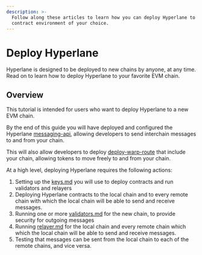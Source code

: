 ```yaml
---
description: >-
  Follow along these articles to learn how you can deploy Hyperlane to any smart
  contract environment of your choice.
---
```


# Deploy Hyperlane

Hyperlane is designed to be deployed to new chains by anyone, at any time. Read on to learn how to deploy Hyperlane to your favorite EVM chain.

## Overview

This tutorial is intended for users who want to deploy Hyperlane to a new EVM chain.

By the end of this guide you will have deployed and configured the Hyperlane [messaging-api](../../apis/messaging-api/ "mention"), allowing developers to send interchain messages to and from your chain.

This will also allow developers to deploy [deploy-warp-route](../deploy-warp-route/ "mention") that include your chain, allowing tokens to move freely to and from your chain.

At a high level, deploying Hyperlane requires the following actions:

1. Setting up the [keys.md](keys.md "mention") you will use to deploy contracts and run validators and relayers
2. Deploying Hyperlane contracts to the local chain and to every remote chain with which the local chain will be able to send and receive messages.
3. Running one or more [validators.md](../../protocol/agents/validators.md "mention") for the new chain, to provide security for outgoing messages
4. Running [relayer.md](../../protocol/agents/relayer.md "mention") for the local chain and every remote chain which which the local chain will be able to send and receive messages.
5. Testing that messages can be sent from the local chain to each of the remote chains, and vice versa.&#x20;
